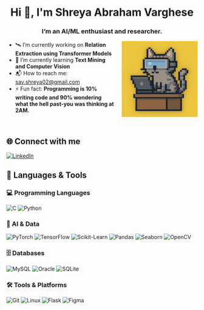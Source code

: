 <h1 align="center">Hi 👋, I'm Shreya Abraham Varghese</h1>
<h3 align="center">I’m an AI/ML enthusiast and researcher.</h3>

<p align="left">
  <img src="cat-coding.png" alt="Coding Cat" width="200" align="right" style="margin-left: 20px;"/>
</p>

<ul>
  <li>🛰️ I’m currently working on <strong>Relation Extraction using Transformer Models</strong></li>
  <li>🌱 I’m currently learning <strong>Text Mining and Computer Vision</strong></li>
  <li>📬 How to reach me: <a href="mailto:sav.shreya02@gmail.com">sav.shreya02@gmail.com</a></li>
  <li>⚡ Fun fact: <strong>Programming is 10% writing code and 90% wondering what the hell past-you was thinking at 2AM.</strong></li>
</ul>
<br>

## 🌐 Connect with me

[![LinkedIn](https://img.shields.io/badge/LinkedIn-0A66C2?style=for-the-badge&logo=linkedin&logoColor=white)](https://linkedin.com/in/shreya-abraham-varghese)

## 🧠 Languages & Tools

### 💻 Programming Languages  
![C](https://img.shields.io/badge/C-00599C?style=for-the-badge&logo=c&logoColor=white)
![Python](https://img.shields.io/badge/Python-3776AB?style=for-the-badge&logo=python&logoColor=white)

### 🔬 AI & Data  
![PyTorch](https://img.shields.io/badge/PyTorch-EE4C2C?style=for-the-badge&logo=pytorch&logoColor=white)
![TensorFlow](https://img.shields.io/badge/TensorFlow-FF6F00?style=for-the-badge&logo=tensorflow&logoColor=white)
![Scikit-Learn](https://img.shields.io/badge/Scikit--Learn-F7931E?style=for-the-badge&logo=scikit-learn&logoColor=white)
![Pandas](https://img.shields.io/badge/Pandas-150458?style=for-the-badge&logo=pandas&logoColor=white)
![Seaborn](https://img.shields.io/badge/Seaborn-0080C4?style=for-the-badge&logo=seaborn&logoColor=white)
![OpenCV](https://img.shields.io/badge/OpenCV-5C3EE8?style=for-the-badge&logo=opencv&logoColor=white)

### 🗄️ Databases  
![MySQL](https://img.shields.io/badge/MySQL-4479A1?style=for-the-badge&logo=mysql&logoColor=white)
![Oracle](https://img.shields.io/badge/Oracle-F80000?style=for-the-badge&logo=oracle&logoColor=white)
![SQLite](https://img.shields.io/badge/SQLite-003B57?style=for-the-badge&logo=sqlite&logoColor=white)

### 🛠️ Tools & Platforms  
![Git](https://img.shields.io/badge/Git-F05032?style=for-the-badge&logo=git&logoColor=white)
![Linux](https://img.shields.io/badge/Linux-FCC624?style=for-the-badge&logo=linux&logoColor=black)
![Flask](https://img.shields.io/badge/Flask-000000?style=for-the-badge&logo=flask&logoColor=white)
![Figma](https://img.shields.io/badge/Figma-F24E1E?style=for-the-badge&logo=figma&logoColor=white)

